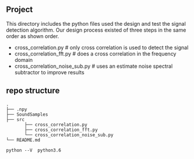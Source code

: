 ## Project
This directory includes the python files used the design and test the signal detection algorithm.
Our design process existed of three steps in the same order as shown order.
* cross_correlation.py          # only cross correlation is used to detect the signal
* cross_correlation_fft.py      # does a cross correlation in the frequency domain
* cross_correlation_noise_sub.py # uses an estimate noise spectral subtractor to improve results
## repo structure
    .
    ├── .npy                    
    ├── SoundSamples            
    ├── src                     
           ├── cross_correlation.py
           ├── cross_correlation_fft.py
           └── cross_correlation_noise_sub.py
    └── README.md
 ```
python --V  python3.6
```
